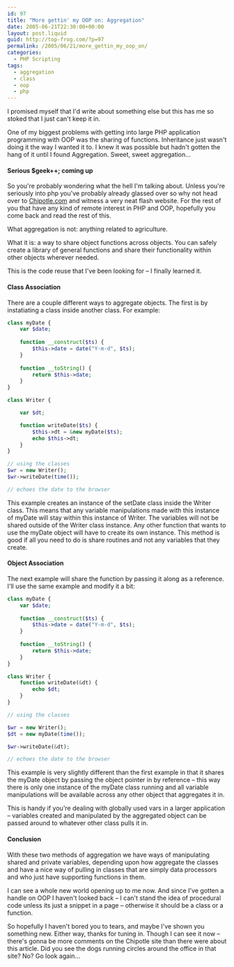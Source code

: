 ```yaml
---
id: 97
title: "More gettin' my OOP on: Aggregation"
date: 2005-06-21T22:30:00+00:00
layout: post.liquid
guid: http://top-frog.com/?p=97
permalink: /2005/06/21/more_gettin_my_oop_on/
categories:
  - PHP Scripting
tags:
  - aggregation
  - class
  - oop
  - php
---
```

I promised myself that I'd write about something else but this has me so stoked that I just can't keep it in.

One of my biggest problems with getting into large PHP application programming with OOP was the sharing of functions. Inheritance just wasn't doing it the way I wanted it to. I knew it was possible but hadn't gotten the hang of it until I found Aggregation. Sweet, sweet aggregation…



#### Serious $geek++; coming up

So you're probably wondering what the hell I'm talking about. Unless you're seriously into php you've probably already glassed over so why not head over to [Chipotle.com](http://chipotle.com) and witness a very neat flash website. For the rest of you that have any kind of remote interest in PHP and OOP, hopefully you come back and read the rest of this.

What aggregation is not: anything related to agriculture.

What it is: a way to share object functions across objects. You can safely create a library of general functions and share their functionality within other objects wherever needed. 

This is the code reuse that I've been looking for – I finally learned it.

#### Class Association

There are a couple different ways to aggregate objects. The first is by instatiating a class inside another class. For example:

``` php
class myDate {
	var $date;
	
	function __construct($ts) {
		$this->date = date("Y-m-d", $ts);
	}
	
	function __toString() {
		return $this->date;
	}
}

class Writer {

	var $dt;

	function writeDate($ts) {
		$this->dt = &new myDate($ts);
		echo $this->dt;
	}
}

// using the classes
$wr = new Writer();
$wr->writeDate(time());

// echoes the date to the browser
```

This example creates an instance of the setDate class inside the Writer class. This means that any variable manipulations made with this instance of myDate will stay within this instance of Writer. The variables will not be shared outside of the Writer class instance. Any other function that wants to use the myDate object will have to create its own instance. This method is good if all you need to do is share routines and not any variables that they create.

#### Object Association

The next example will share the function by passing it along as a reference. I'll use the same example and modify it a bit:

``` php
class myDate {
	var $date;
	
	function __construct($ts) {
		$this->date = date("Y-m-d", $ts);
	}
	
	function __toString() {
		return $this->date;
	}
}

class Writer {
	function writeDate(&dt) {
		echo $dt;
	}
}

// using the classes

$wr = new Writer();
$dt = new myDate(time());

$wr->writeDate(&dt);

// echoes the date to the browser
```

This example is very slightly different than the first example in that it shares the myDate object by passing the object pointer in by reference – this way there is only one instance of the myDate class running and all variable manipulations will be available across any other object that aggregates it in. 

This is handy if you're dealing with globally used vars in a larger application – variables created and manipulated by the aggregated object can be passed around to whatever other class pulls it in.

#### Conclusion

With these two methods of aggregation we have ways of manipulating shared and private variables, depending upon how aggregate the classes and have a nice way of pulling in classes that are simply data processors and who just have supporting functions in them.

I can see a whole new world opening up to me now. And since I've gotten a handle on OOP I haven't looked back – I can't stand the idea of procedural code unless its just a snippet in a page – otherwise it should be a class or a function.

So hopefully I haven't bored you to tears, and maybe I've shown you something new. Either way, thanks for tuning in. Though I can see it now – there's gonna be more comments on the Chipotle site than there were about this article. Did you see the dogs running circles around the office in that site? No? Go look again…
